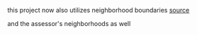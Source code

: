 this project now also utilizes neighborhood boundaries [source](https://data.cityofchicago.org/widgets/bbvz-uum9?mobile_redirect=true)

and the assessor's neighborhoods as well